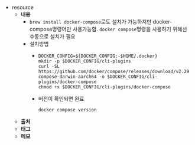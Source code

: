 - resource
	- **내용**
		- `brew install docker-compose`로도 설치가 가능하지만 docker-compose명령어만 사용가능함.
		  `docker compose`명령을 사용하기 위해선 수동으로 설치가 필요
		- 설치방법
			- ```shell
			  DOCKER_CONFIG=${DOCKER_CONFIG:-$HOME/.docker}
			  mkdir -p $DOCKER_CONFIG/cli-plugins
			  curl -SL https://github.com/docker/compose/releases/download/v2.29.2/docker-compose-darwin-aarch64 -o $DOCKER_CONFIG/cli-plugins/docker-compose
			  chmod +x $DOCKER_CONFIG/cli-plugins/docker-compose
			  ```
			- 버전이 확인되면 완료
			  ```shell
			  docker compose version
			  ```
	- **출처**
	- **태그**
	- **메모**